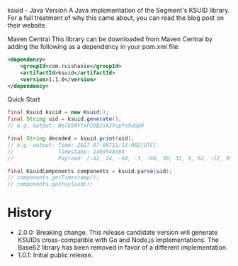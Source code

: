 ksuid - Java Version
A Java implementation of the Segment's KSUID library. For a full treatment of why this came about, you can read the blog post on their website.

Maven Central
This library can be downloaded from Maven Central by adding the following as a dependency in your pom.xml file:

``` xml
<dependency>
    <groupId>com.ruishanio</groupId>
    <artifactId>ksuid</artifactId>
    <version>1.1.0</version>
</dependency>
```

Quick Start
``` java
final Ksuid ksuid = new Ksuid();
final String uid = ksuid.generate();
// e.g. output: Be785NYYxP29BJiAJPupfsXuGpR

final String decoded = ksuid.print(uid);
// e.g. output: Time: 2017-07-08T21:13:08Z[UTC]
//              Timestamp: 1499548388
//              Payload: [-42, 24, -60, -3, -66, 38, 32, 9, 62, -22, 95, -79, 123, -122, -91, 0]

final KsuidComponents components = ksuid.parse(uid);
// components.getTimestamp();
// components.getPayload();
```

# History
- 2.0.0: Breaking change. This release candidate version will generate KSUIDs cross-compatible with Go and Node.js implementations. The Base62 library has been removed in favor of a different implementation.
- 1.0.1: Initial public release.
